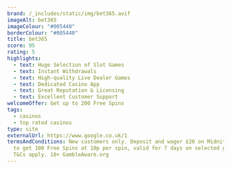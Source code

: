 ```yaml
---
brand: /_includes/static/img/bet365.avif
imageAlt: bet365
imageColour: "#005440"
borderColour: "#005440"
title: bet365
score: 95
rating: 5
highlights:
  - text: Huge Selection of Slot Games
  - text: Instant Withdrawals
  - text: High-quality Live Dealer Games
  - text: Dedicated Casino App
  - text: Great Reputation & Licensing
  - text: Excellent Customer Support
welcomeOffer: Get up to 200 Free Spins
tags:
  - casinos
  - top rated casinos
type: site
externalUrl: https://www.google.co.uk/1
termsAndConditions: New customers only. Deposit and wager £20 on Midnite Casino
  to get 100 Free Spins at 10p per spin, valid for 7 days on selected games.
  T&Cs apply. 18+ GambleAware.org
---
```

